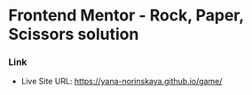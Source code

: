 # Frontend Mentor - Rock, Paper, Scissors solution

### Link

- Live Site URL: https://yana-norinskaya.github.io/game/
